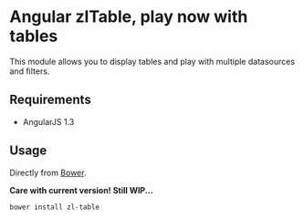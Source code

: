 # Angular zlTable, play now with tables

This module allows you to display tables and play with multiple datasources and filters.

## Requirements
- AngularJS 1.3

## Usage
Directly from [Bower](http://bower.io/).

 **Care with current version! Still WIP...**

```sh
bower install zl-table
```
